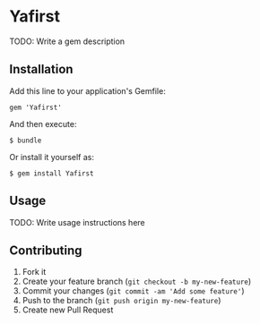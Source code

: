 # Yafirst

 TODO: Write a gem description

## Installation

Add this line to your application's Gemfile:

    gem 'Yafirst'

And then execute:

    $ bundle

Or install it yourself as:

    $ gem install Yafirst

## Usage

TODO: Write usage instructions here

## Contributing

1. Fork it
2. Create your feature branch (`git checkout -b my-new-feature`)
3. Commit your changes (`git commit -am 'Add some feature'`)
4. Push to the branch (`git push origin my-new-feature`)
5. Create new Pull Request

